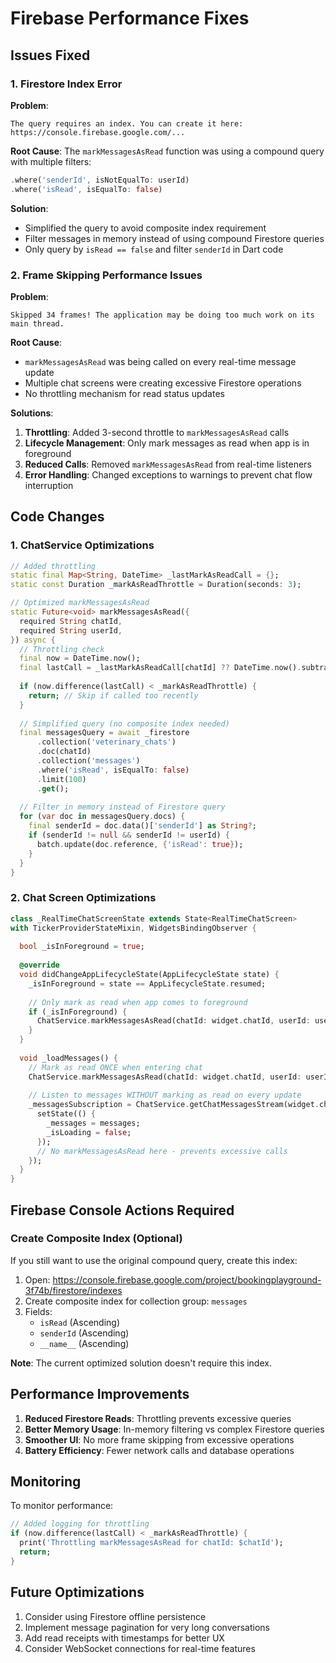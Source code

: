 # Firebase Performance Fixes

## Issues Fixed

### 1. Firestore Index Error
**Problem**: 
```
The query requires an index. You can create it here: https://console.firebase.google.com/...
```

**Root Cause**: 
The `markMessagesAsRead` function was using a compound query with multiple filters:
```dart
.where('senderId', isNotEqualTo: userId)
.where('isRead', isEqualTo: false)
```

**Solution**:
- Simplified the query to avoid composite index requirement
- Filter messages in memory instead of using compound Firestore queries
- Only query by `isRead == false` and filter `senderId` in Dart code

### 2. Frame Skipping Performance Issues
**Problem**: 
```
Skipped 34 frames! The application may be doing too much work on its main thread.
```

**Root Cause**:
- `markMessagesAsRead` was being called on every real-time message update
- Multiple chat screens were creating excessive Firestore operations
- No throttling mechanism for read status updates

**Solutions**:
1. **Throttling**: Added 3-second throttle to `markMessagesAsRead` calls
2. **Lifecycle Management**: Only mark messages as read when app is in foreground
3. **Reduced Calls**: Removed `markMessagesAsRead` from real-time listeners
4. **Error Handling**: Changed exceptions to warnings to prevent chat flow interruption

## Code Changes

### 1. ChatService Optimizations
```dart
// Added throttling
static final Map<String, DateTime> _lastMarkAsReadCall = {};
static const Duration _markAsReadThrottle = Duration(seconds: 3);

// Optimized markMessagesAsRead
static Future<void> markMessagesAsRead({
  required String chatId,
  required String userId,
}) async {
  // Throttling check
  final now = DateTime.now();
  final lastCall = _lastMarkAsReadCall[chatId] ?? DateTime.now().subtract(_markAsReadThrottle);
  
  if (now.difference(lastCall) < _markAsReadThrottle) {
    return; // Skip if called too recently
  }
  
  // Simplified query (no composite index needed)
  final messagesQuery = await _firestore
      .collection('veterinary_chats')
      .doc(chatId)
      .collection('messages')
      .where('isRead', isEqualTo: false)
      .limit(100)
      .get();
      
  // Filter in memory instead of Firestore query
  for (var doc in messagesQuery.docs) {
    final senderId = doc.data()['senderId'] as String?;
    if (senderId != null && senderId != userId) {
      batch.update(doc.reference, {'isRead': true});
    }
  }
}
```

### 2. Chat Screen Optimizations
```dart
class _RealTimeChatScreenState extends State<RealTimeChatScreen>
with TickerProviderStateMixin, WidgetsBindingObserver {
  
  bool _isInForeground = true;
  
  @override
  void didChangeAppLifecycleState(AppLifecycleState state) {
    _isInForeground = state == AppLifecycleState.resumed;
    
    // Only mark as read when app comes to foreground
    if (_isInForeground) {
      ChatService.markMessagesAsRead(chatId: widget.chatId, userId: userId);
    }
  }
  
  void _loadMessages() {
    // Mark as read ONCE when entering chat
    ChatService.markMessagesAsRead(chatId: widget.chatId, userId: userId);
    
    // Listen to messages WITHOUT marking as read on every update
    _messagesSubscription = ChatService.getChatMessagesStream(widget.chatId).listen((messages) {
      setState(() {
        _messages = messages;
        _isLoading = false;
      });
      // No markMessagesAsRead here - prevents excessive calls
    });
  }
}
```

## Firebase Console Actions Required

### Create Composite Index (Optional)
If you still want to use the original compound query, create this index:
1. Open: https://console.firebase.google.com/project/bookingplayground-3f74b/firestore/indexes
2. Create composite index for collection group: `messages`
3. Fields:
   - `isRead` (Ascending)
   - `senderId` (Ascending)  
   - `__name__` (Ascending)

**Note**: The current optimized solution doesn't require this index.

## Performance Improvements

1. **Reduced Firestore Reads**: Throttling prevents excessive queries
2. **Better Memory Usage**: In-memory filtering vs complex Firestore queries
3. **Smoother UI**: No more frame skipping from excessive operations
4. **Battery Efficiency**: Fewer network calls and database operations

## Monitoring

To monitor performance:
```dart
// Added logging for throttling
if (now.difference(lastCall) < _markAsReadThrottle) {
  print('Throttling markMessagesAsRead for chatId: $chatId');
  return;
}
```

## Future Optimizations

1. Consider using Firestore offline persistence
2. Implement message pagination for very long conversations
3. Add read receipts with timestamps for better UX
4. Consider WebSocket connections for real-time features 
